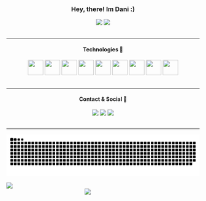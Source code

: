 <h3 align="center">Hey, there! Im Dani :)</h3>

<div align="center">
  <img height="180em" src="https://github-readme-stats.vercel.app/api?username=DanieleKaroline&show_icons=true&theme=tokyonight&include_all_commits=true&count_private=true"/>
  <img height="180em" src="https://github-readme-stats.vercel.app/api/top-langs/?username=DanieleKaroline&layout=compact&langs_count=7&theme=tokyonight"/>
</div>
<br>
<hr>

<h4 align="center"> Technologies 👾</h4>
<div align="center">
<img src="https://cdn.jsdelivr.net/gh/devicons/devicon/icons/devicon/devicon-original.svg" width="40" height="40"/> <img src="https://cdn.jsdelivr.net/gh/devicons/devicon/icons/c/c-original.svg" width="40" height="40"/> <img src="https://cdn.jsdelivr.net/gh/devicons/devicon/icons/github/github-original.svg" width="40" height="40"/> <img src="https://cdn.jsdelivr.net/gh/devicons/devicon/icons/git/git-original.svg"  width="40" height="40"/> <img src="https://cdn.jsdelivr.net/gh/devicons/devicon/icons/java/java-original.svg" width="40" height="40"/> <img src="https://cdn.jsdelivr.net/gh/devicons/devicon/icons/mysql/mysql-original.svg" width="40" height="40"/> <img src="https://cdn.jsdelivr.net/gh/devicons/devicon/icons/php/php-original.svg"  width="40" height="40"/> <img src="https://cdn.jsdelivr.net/gh/devicons/devicon/icons/css3/css3-original.svg" width="40" height="40"/> <img src="https://cdn.jsdelivr.net/gh/devicons/devicon/icons/html5/html5-original.svg" width="40" height="40"/>
</div><br><hr>

<h4 align="center"> Contact & Social 📩</h4>
<div align="center">
<a href="https://instagram.com/dankac_" target="_blank"><img src="https://img.shields.io/badge/-Instagram-%23E4405F?style=for-the-badge&logo=instagram&logoColor=white" target="_blank"></a>
<a href = "mailto:carvalho.danielekr@gmail.com"><img src="https://img.shields.io/badge/Gmail-D14836?style=for-the-badge&logo=gmail&logoColor=white" target="_blank"></a>
<a href="[https://www.linkedin.com/in/seu-usuário-linkedln-aqui](https://www.linkedin.com/in/daniele-karoline-8a89a61b0)" target="_blank"><img src="https://img.shields.io/badge/-LinkedIn-%230077B5?style=for-the-badge&logo=linkedin&logoColor=white" target="_blank"></a>   
</div><br><hr>



![](https://github.com/Platane/snk/raw/output/github-contribution-grid-snake.svg)

<img align="left" src="https://media.giphy.com/media/CTX0ivSQbI78A/giphy.gif" width="300px" heigth="225px"/>
<img align="right" src="https://media.giphy.com/media/xT5LMXA2FClO5yvy80/giphy.gif" width="300px" heigth="225px"/>
<br><br>

